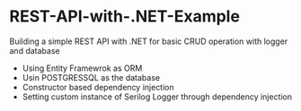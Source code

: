 # REST-API-with-.NET-Example
Building a simple REST API with .NET  for basic CRUD operation with logger and database 
 - Using Entity Framewrok as ORM
 - Usin POSTGRESSQL as the database
 - Constructor based dependency injection
 - Setting custom instance of Serilog Logger through dependency injection
